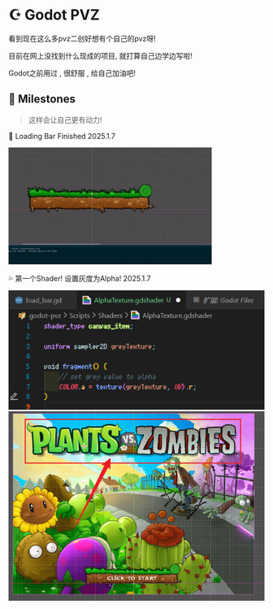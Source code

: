 # ☪ Godot PVZ

看到现在这么多pvz二创好想有个自己的pvz呀!

目前在网上没找到什么现成的项目, 就打算自己边学边写啦!

Godot之前用过 , 很舒服 , 给自己加油吧!

## 💟 Milestones

> 这样会让自己更有动力!

🍕 Loading Bar Finished 2025.1.7

![./static/Loading_Bar_Finished-2025.1.7](./static/Loading_Bar_Finished-2025.1.7.gif)

💦 第一个Shader! 设置灰度为Alpha! 2025.1.7

![static/My-First-Shader-2025.1.7.png](static/My-First-Shader-2025.1.7.png)
![static/My-First-Shader-InGame-2025.1.7.png](static/My-First-Shader-InGame-2025.1.7.png)
